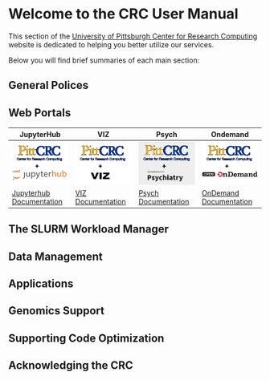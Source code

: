 # Welcome to the CRC User Manual

This section of the [University of Pittsburgh Center for Research Computing](https://crc.pitt.edu/)  
website is dedicated to helping you better utilize our services.

Below you will find brief summaries of each main section:
## General Polices

## Web Portals
| JupyterHub                                                               | VIZ                                                               | Psych                                                                   | Ondemand                                                                             |
|--------------------------------------------------------------------------|-------------------------------------------------------------------|-------------------------------------------------------------------------|--------------------------------------------------------------------------------------|
| [![Jupyterhub](_assets/img/home/CRC_Jhub.png)](https://hub.crc.pitt.edu) | [![viz](_assets/img/home/CRC_VIZ.png)](https://viz.crc.pitt.edu/) | [![psych](_assets/img/home/CRC_Psych.png)](https://psych.crc.pitt.edu/) | [![ondemand](_assets/img/home/CRC_Ondemand.png)](https://ondemand.htc.crc.pitt.edu/) |
| [Jupyterhub Documentation](web-portals/jupyter-hub.md)                   | [VIZ Documentation](web-portals/viz.md)                           | [Psych Documentation](web-portals/psych.md)                             | [OnDemand Documentation](web-portals/open-ondemand.md)                               |
    
## The SLURM Workload Manager

## Data Management

## Applications

## Genomics Support

## Supporting Code Optimization

## Acknowledging the CRC